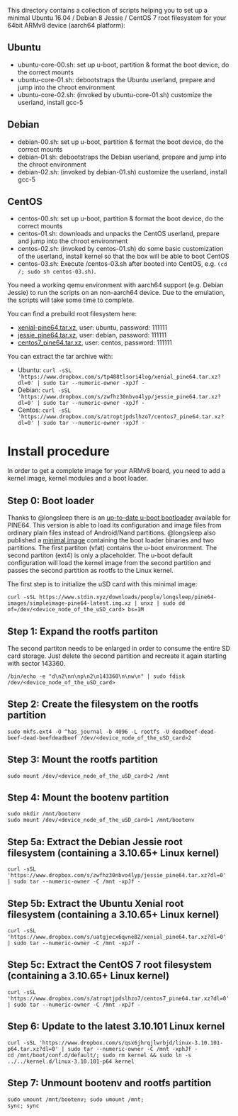 This directory contains a collection of scripts helping you to set up a minimal Ubuntu 16.04 / Debian 8 Jessie / CentOS 7
root filesystem for your 64bit ARMv8 device (aarch64 platform): 

## Ubuntu
 - ubuntu-core-00.sh: set up u-boot, partition & format the boot device, do the correct mounts
 - ubuntu-core-01.sh: debootstraps the Ubuntu userland, prepare and jump into the chroot environment
 - ubuntu-core-02.sh: (invoked by ubuntu-core-01.sh) customize the userland, install gcc-5

## Debian
 - debian-00.sh: set up u-boot, partition & format the boot device, do the correct mounts
 - debian-01.sh: debootstraps the Debian userland, prepare and jump into the chroot environment
 - debian-02.sh: (invoked by debian-01.sh) customize the userland, install gcc-5

## CentOS
 - centos-00.sh: set up u-boot, partition & format the boot device, do the correct mounts
 - centos-01.sh: downloads and unpacks the CentOS userland, prepare and jump into the chroot environment
 - centos-02.sh: (invoked by centos-01.sh) do some basic customization of the userland, install kernel so that the box will be able to boot CentOS
 - centos-03.sh: Execute /centos-03.sh after booted into CentOS, e.g. `(cd /; sudo sh centos-03.sh)`.

You need a working qemu environment with aarch64 support (e.g. Debian Jessie) to run the scripts on an non-aarch64 device. Due to the emulation, the scripts will take some time to complete. 

You can find a prebuild root filesystem here:
 - [xenial-pine64.tar.xz](https://www.dropbox.com/s/tp488tlsori4log/xenial_pine64.tar.xz?dl=0), user: ubuntu, password: 111111
 - [jessie_pine64.tar.xz](https://www.dropbox.com/s/zwfhz30nbvo4lyp/jessie_pine64.tar.xz?dl=0), user: debian, password: 111111
 - [centos7_pine64.tar.xz](https://www.dropbox.com/s/atroptjpdslhzo7/centos7_pine64.tar.xz?dl=0), user: centos, password: 111111

You can extract the tar archive with:
 - Ubuntu: `curl -sSL 'https://www.dropbox.com/s/tp488tlsori4log/xenial_pine64.tar.xz?dl=0' | sudo tar --numeric-owner -xpJf -`
 - Debian: `curl -sSL 'https://www.dropbox.com/s/zwfhz30nbvo4lyp/jessie_pine64.tar.xz?dl=0' | sudo tar --numeric-owner -xpJf -`
 - Centos: `curl -sSL 'https://www.dropbox.com/s/atroptjpdslhzo7/centos7_pine64.tar.xz?dl=0' | sudo tar --numeric-owner -xpJf -`
 
# Install procedure

In order to get a complete image for your ARMv8 board, you need to add a kernel image, kernel modules and a boot loader.

## Step 0: Boot loader

Thanks to @longsleep there is an [up-to-date u-boot bootloader](https://github.com/longsleep/u-boot-pine64/tree/pine64-hacks) available for PINE64. This version is able to load its configuration and image files from ordinary plain files instead of Android/Nand partitions. @longsleep also published a [minimal image](https://www.stdin.xyz/downloads/people/longsleep/pine64-images/simpleimage-pine64-latest.img.xz) containing the boot loader binaries and two partitions. The first partiton (vfat) contains the u-boot environment. The second partiton (ext4) is only a placeholder. The u-boot default configuration will load the kernel image from the second partition and passes the second partition as rootfs to the Linux kernel.

The first step is to initialize the uSD card with this minimal image:

    curl -sSL https://www.stdin.xyz/downloads/people/longsleep/pine64-images/simpleimage-pine64-latest.img.xz | unxz | sudo dd of=/dev/<device_node_of_the_uSD_card> bs=1M

## Step 1: Expand the rootfs partiton

The second partiton needs to be enlarged in order to consume the entire SD card storage. Just delete the second partition and recreate it again starting with sector 143360.

    /bin/echo -e "d\n2\nn\np\n2\n143360\n\nw\n" | sudo fdisk /dev/<device_node_of_the_uSD_card>

## Step 2: Create the filesystem on the rootfs partition

    sudo mkfs.ext4 -O ^has_journal -b 4096 -L rootfs -U deadbeef-dead-beef-dead-beefdeadbeef /dev/<device_node_of_the_uSD_card>2

## Step 3: Mount the rootfs partition 

    sudo mount /dev/<device_node_of_the_uSD_card>2 /mnt
    
## Step 4: Mount the bootenv partition

    sudo mkdir /mnt/bootenv
    sudo mount /dev/<device_node_of_the_uSD_card>1 /mnt/bootenv

## Step 5a: Extract the Debian Jessie root filesystem (containing a 3.10.65+ Linux kernel)

    curl -sSL 'https://www.dropbox.com/s/zwfhz30nbvo4lyp/jessie_pine64.tar.xz?dl=0' | sudo tar --numeric-owner -C /mnt -xpJf -
    
## Step 5b: Extract the Ubuntu Xenial root filesystem (containing a 3.10.65+ Linux kernel)

    curl -sSL 'https://www.dropbox.com/s/uatgjecx6qvne82/xenial_pine64.tar.xz?dl=0' | sudo tar --numeric-owner -C /mnt -xpJf -

## Step 5c: Extract the CentOS 7 root filesystem (containing a 3.10.65+ Linux kernel)

    curl -sSL 'https://www.dropbox.com/s/atroptjpdslhzo7/centos7_pine64.tar.xz?dl=0' | sudo tar --numeric-owner -C /mnt -xpJf -

## Step 6: Update to the latest 3.10.101 Linux kernel

    curl -sSL 'https://www.dropbox.com/s/qsx6jhrqjlwrbjd/linux-3.10.101-p64.tar.xz?dl=0' | sudo tar --numeric-owner -C /mnt -xphJf -
    cd /mnt/boot/conf.d/default/; sudo rm kernel && sudo ln -s ../../kernel.d/linux-3.10.101-p64 kernel

## Step 7: Unmount bootenv and rootfs partition

    sudo umount /mnt/bootenv; sudo umount /mnt;
    sync; sync
